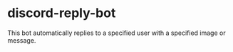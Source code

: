 # discord-reply-bot
This bot automatically replies to a specified user with a specified image or message.
